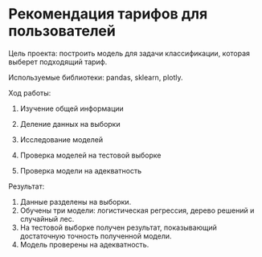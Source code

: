 # Рекомендация тарифов для пользователей 

Цель проекта: построить модель для задачи классификации, которая выберет подходящий тариф.

Используемые библиотеки: pandas, sklearn, plotly.

Ход работы:

1. Изучение общей информации

2. Деление данных на выборки

3. Исследование моделей

4. Проверка моделей на тестовой выборке

5. Проверка модели на адекватность

Результат:
1. Данные разделены на выборки.
2. Обучены три модели: логистическая регрессия, дерево решений и случайный лес.
3. На тестовой выборке получен результат, показывающий достаточную точность полученной модели. 
4. Модель проверены на адекватность.
